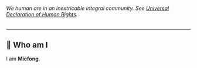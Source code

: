 ###### We human are in an inextricable integral community. See [Universal Declaration of Human Rights](https://www.un.org/en/about-us/universal-declaration-of-human-rights).
---

## 🧐 Who am I

I am **Micfong**.
